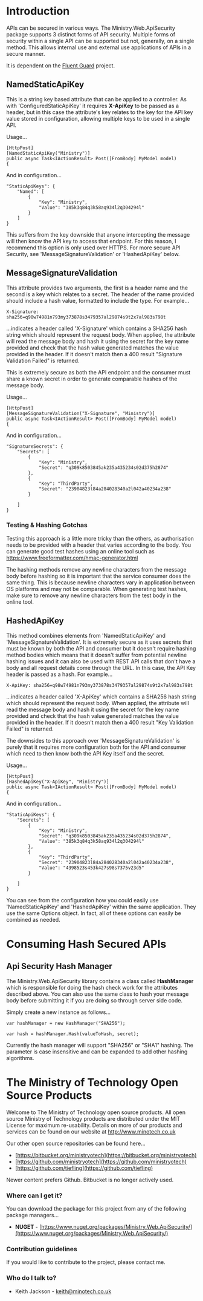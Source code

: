 # Introduction
APIs can be secured in various ways. The Ministry.Web.ApiSecurity package supports 3 distinct forms of API security. Multiple forms of security within a single API can be supported but not, generally, on a single method. This allows internal use and external use applications of APIs in a secure manner.

It is dependent on the [Fluent Guard](../fluent-guard) project.

## NamedStaticApiKey
This is a string key based attribute that can be applied to a controller. As with 'ConfiguredStaticApiKey' it requires **X-ApiKey** to be passed as a header, but in this case the attribute's key relates to the key for the API key value stored in configuration, allowing multiple keys to be used in a single API.

Usage...

    [HttpPost]
    [NamedStaticApiKey("Ministry")]
    public async Task<IActionResult> Post([FromBody] MyModel model)
    {

And in configuration...

    "StaticApiKeys": {
        "Named": [
            {
                "Key": "Ministry",
                "Value": "385k3q84q3k58aq934l2q304294l"
            }
        ]
    }

This suffers from the key downside that anyone intercepting the message will then know the API key to access that endpoint. For this reason, I recommend this option is only used over HTTPS. For more secure API Security, see 'MessageSignatureValidation' or 'HashedApiKey' below.

## MessageSignatureValidation
This attribute provides two arguments, the first is a header name and the second is a key which relates to a secret. The header of the name provided should include a hash value, formatted to include the type. For example...


    X-Signature: sha256=q98w74981n793my373878s3479357al29874s9t2x7al983s798t

...indicates a header called 'X-Signature' which contains a SHA256 hash string which should represent the request body. When applied, the attribute will read the message body and hash it using the secret for the key name provided and check that the hash value generated matches the value provided in the header. If it doesn't match then a 400 result "Signature Validation Failed" is returned.

This is extremely secure as both the API endpoint and the consumer must share a known secret in order to generate comparable hashes of the message body.

Usage...

    [HttpPost]
    [MessageSignatureValidation("X-Signature", "Ministry")]
    public async Task<IActionResult> Post([FromBody] MyModel model)
    {

And in configuration...

    "SignatureSecrets": {
        "Secrets": [
            {
                "Key": "Ministry",
                "Secret": "q309k8503845ak235a435234s02d375h2874"
            },
            {
                "Key": "ThirdParty",
                "Secret": "23904823l84a284028340a2l042a40234a238"
            }
    
        ]
    }

### Testing & Hashing Gotchas
Testing this approach is a little more tricky than the others, as authorisation needs to be provided with a header that varies according to the body. You can generate good test hashes using an online tool such as https://www.freeformatter.com/hmac-generator.html

The hashing methods remove any newline characters from the message body before hashing so it is important that the service consumer does the same thing. This is because newline characters vary in application between OS platforms and may not be comparable. When generating test hashes, make sure to remove any newline characters from the test body in the online tool.

## HashedApiKey
This method combines elements from 'NamedStaticApiKey' and 'MessageSignatureValidation'. It is extremely secure as it uses secrets that must be known by both the API and consumer but it doesn't require hashing method bodies which means that it doesn't suffer from potential newline hashing issues and it can also be used with REST API calls that don't have a body and all request details come through the URL. In this case, the API Key header is passed as a hash. For example...


    X-ApiKey: sha256=q98w74981n793my373878s3479357al29874s9t2x7al983s798t

...indicates a header called 'X-ApiKey' which contains a SHA256 hash string which should represent the request body. When applied, the attribute will read the message body and hash it using the secret for the key name provided and check that the hash value generated matches the value provided in the header. If it doesn't match then a 400 result "Key Validation Failed" is returned.

The downsides to this approach over 'MessageSignatureValidation' is purely that it requires more configuration both for the API and consumer which need to then know both the API Key itself and the secret.

Usage...

    [HttpPost]
    [HashedApiKey("X-ApiKey", "Ministry")]
    public async Task<IActionResult> Post([FromBody] MyModel model)
    {

And in configuration...

    "StaticApiKeys": {
        "Secrets": [
            {
                "Key": "Ministry",
                "Secret": "q309k8503845ak235a435234s02d375h2874",
                "Value": "385k3q84q3k58aq934l2q304294l"
            },
            {
                "Key": "ThirdParty",
                "Secret": "23904823l84a284028340a2l042a40234a238",
                "Value": "4398523s453k427s98s7375v23d5"
            }
    
        ]
    }

You can see from the configuration how you could easily use 'NamedStaticApiKey' and 'HashedApiKey' within the same application. They use the same Options object. In fact, all of these options can easily be combined as needed.

# Consuming Hash Secured APIs

## Api Security Hash Manager
The Ministry.Web.ApiSecurity library contains a class called **HashManager** which is responsible for doing the hash check work for the attributes described above. You can also use the same class to hash your message body before submitting it if you are doing so through server side code.

Simply create a new instance as follows...

    var hashManager = new HashManager("SHA256");
    
    var hash = hashManager.Hash(valueToHash, secret);

Currently the hash manager will support "SHA256" or "SHA1" hashing. The parameter is case insensitive and can be expanded to add other hashing algorithms.

# The Ministry of Technology Open Source Products
Welcome to The Ministry of Technology open source products. All open source Ministry of Technology products are distributed under the MIT License for maximum re-usability. Details on more of our products and services can be found on our website at http://www.minotech.co.uk

Our other open source repositories can be found here...

* [https://bitbucket.org/ministryotech](https://bitbucket.org/ministryotech)
* [https://github.com/ministryotech](https://github.com/ministryotech)
* [https://github.com/tiefling](https://github.com/tiefling)

Newer content prefers Github. Bitbucket is no longer actively used.

### Where can I get it?
You can download the package for this project from any of the following package managers...

- **NUGET** - [https://www.nuget.org/packages/Ministry.Web.ApiSecurity/](https://www.nuget.org/packages/Ministry.Web.ApiSecurity/)

### Contribution guidelines
If you would like to contribute to the project, please contact me.

### Who do I talk to?
* Keith Jackson - keith@minotech.co.uk
